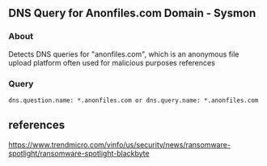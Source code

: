 ## DNS Query for Anonfiles.com Domain - Sysmon

### About
Detects DNS queries for "anonfiles.com", which is an anonymous file upload platform often used for malicious purposes references

### Query

    dns.question.name: *.anonfiles.com or dns.query.name: *.anonfiles.com
## references
https://www.trendmicro.com/vinfo/us/security/news/ransomware-spotlight/ransomware-spotlight-blackbyte
